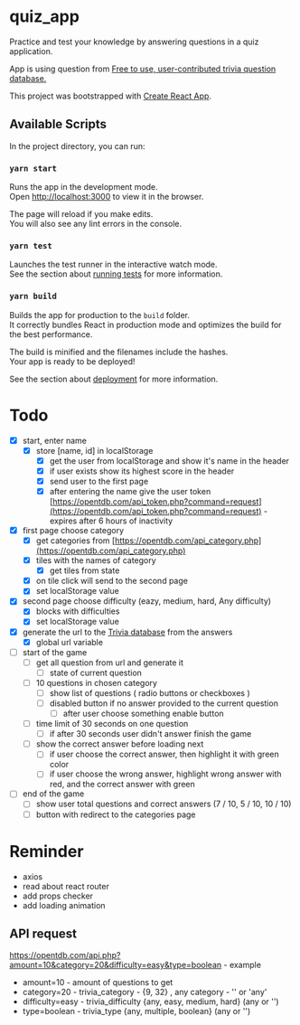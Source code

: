 # quiz_app
Practice and test your knowledge by answering questions in a quiz application.

App is using question from [Free to use, user-contributed trivia question database.](https://opentdb.com/)

This project was bootstrapped with [Create React App](https://github.com/facebook/create-react-app).

## Available Scripts

In the project directory, you can run:

### `yarn start`

Runs the app in the development mode.<br />
Open [http://localhost:3000](http://localhost:3000) to view it in the browser.

The page will reload if you make edits.<br />
You will also see any lint errors in the console.

### `yarn test`

Launches the test runner in the interactive watch mode.<br />
See the section about [running tests](https://facebook.github.io/create-react-app/docs/running-tests) for more information.

### `yarn build`

Builds the app for production to the `build` folder.<br />
It correctly bundles React in production mode and optimizes the build for the best performance.

The build is minified and the filenames include the hashes.<br />
Your app is ready to be deployed!

See the section about [deployment](https://facebook.github.io/create-react-app/docs/deployment) for more information.


# Todo
* [x] start, enter name
  * [x] store [name, id] in localStorage
    * [x] get the user from localStorage and show it's name in the header
    * [x] if user exists show its highest score in the header
    * [x] send user to the first page
    * [x] after entering the name give the user token [https://opentdb.com/api_token.php?command=request](https://opentdb.com/api_token.php?command=request) - expires after 6 hours of inactivity
* [x] first page choose category
  * [x] get categories from [https://opentdb.com/api_category.php](https://opentdb.com/api_category.php)
  * [x] tiles with the names of category
    * [x] get tiles from state
  * [x] on tile click will send to the second page
  * [x] set localStorage value
* [x] second page choose difficulty (eazy, medium, hard, Any difficulty)
  * [x] blocks with difficulties
  * [x] set localStorage value
* [x] generate the url to the [Trivia database](https://opentdb.com/) from the answers
  * [x] global url variable
* [ ] start of the game
  * [ ] get all question from url and generate it
    * [ ] state of current question
  * [ ] 10 questions in chosen category
    * [ ] show list of questions ( radio buttons or checkboxes )
    * [ ] disabled button if no answer provided to the current question
      * [ ] after user choose something enable button
  * [ ] time limit of 30 seconds on one question
    * [ ] if after 30 seconds user didn't answer finish the game
  * [ ] show the correct answer before loading next
    * [ ] if user choose the correct answer, then highlight it with green color
    * [ ] if user choose the wrong answer, highlight wrong answer with red, and the correct answer with green
* [ ] end of the game
  * [ ] show user total questions and correct answers (7 / 10, 5 / 10, 10 / 10)
  * [ ] button with redirect to the categories page

# Reminder
* axios
* read about react router
* add props checker 
* add loading animation

## API request
https://opentdb.com/api.php?amount=10&category=20&difficulty=easy&type=boolean - example
* amount=10 - amount of questions to get
* category=20 - trivia_category - {9, 32} , any category - ''  or 'any'
* difficulty=easy - trivia_difficulty {any, easy, medium, hard} (any or '')
* type=boolean - trivia_type {any, multiple, boolean} (any or '')